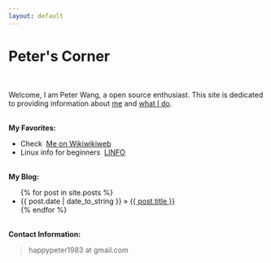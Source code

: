 ```yaml
---
layout: default
---
```

<h1>Peter's Corner</h1>

<br />

<p>
Welcome, I am Peter Wang, a open source enthusiast. This site is dedicated to providing information about <a href="bio.html">me</a> and  <a href="what_i_do.html">what I do</a>.
</p>


<p><br /><b>My Favorites:</b></p>
<ul>


<li>Check &nbsp;<a href="http://c2.com/cgi/wiki?PeterWang">Me on Wikiwikiweb</a></li>

<li>Linux info for beginners &nbsp;<a href="http://www.linfo.org/">LINFO</a></li>

</ul>

<p><br /><b>My Blog:</b></p>
  <ul class="posts">
    {% for post in site.posts %}
      <li><span>{{ post.date | date_to_string }}</span> &raquo; <a href="{{ post.url }}">{{ post.title }}</a></li>
    {% endfor %}
  </ul>

<p><br /><b>Contact Information:</b></p>

<blockquote>
<p>
happypeter1983 at gmail.com
</p>
</blockquote>



